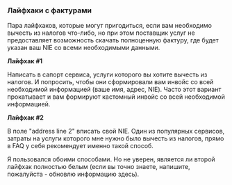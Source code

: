 ### Лайфхаки с фактурами

Пара лайфхаков, которые могут пригодиться, если вам необходимо вычесть из налогов что-либо, но при этом поставщик услуг
не предоставляет возможность скачать полноценную фактуру, где будет указан ваш NIE со всеми необходимыми данными.

**Лайфхак #1**

Написать в сапорт сервиса, услуги которого вы хотите вычесть из налогов. И попросить, чтобы они сформировали вам
инвойс со всей необходимой информацией (ваше имя, адрес, NIE). Часто этот вариант прокатывает и вам формируют
кастомный инвойс со всей необходимой информацией.

**Лайфхак #2**

В поле "address line 2" вписать свой NIE. Один из популярных сервисов, затраты на услуги которого мне нужно было
вычесть из налогов, прямо в FAQ у себя рекомендует именно такой способ.

Я пользовался обоими способами. Но не уверен, является ли второй лайфхак полностью белым (если вы точно знаете,
напишите, пожалуйста - обновлю информацию здесь).
